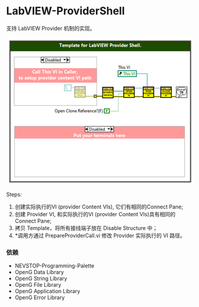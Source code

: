 # LabVIEW-ProviderShell

支持 LabVIEW Provider 机制的实现。

![Tempate](Documentation/main.png)

Steps:

1. 创建实际执行的VI (provider Content VIs), 它们有相同的Connect Pane;
2. 创建 Provider VI, 和实际执行的VI (provider Content VIs)具有相同的 Connect Pane;
3. 拷贝 Template，将所有接线端子放在 Disable Structure 中；
4. *调用方通过 PrepareProviderCall.vi 修改 Provider 实际执行的 VI 路径。

### 依赖

- NEVSTOP-Programming-Palette
- OpenG Data Library
- OpenG String Library
- OpenG File Library
- OpenG Application Library
- OpenG Error Library
